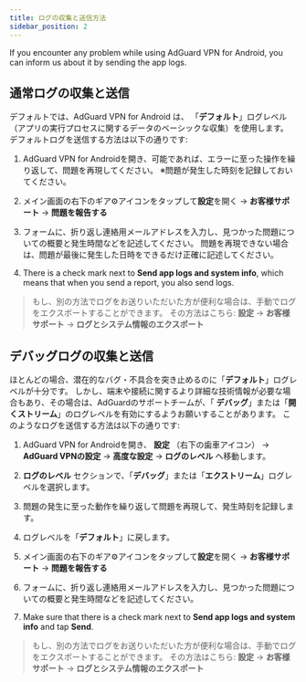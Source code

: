 ```yaml
---
title: ログの収集と送信方法
sidebar_position: 2
---
```


If you encounter any problem while using AdGuard VPN for Android, you can inform us about it by sending the app logs.

## 通常ログの収集と送信

デフォルトでは、AdGuard VPN for Android は、 「**デフォルト**」ログレベル（アプリの実行プロセスに関するデータのベーシックな収集）を使用します。 デフォルトログを送信する方法は以下の通りです:

1. AdGuard VPN for Androidを開き、可能であれば、エラーに至った操作を繰り返して、問題を再現してください。 ※問題が発生した時刻を記録しておいてください。

2. メイン画面の右下のギア⚙アイコンをタップして**設定**を開く → **お客様サポート** → **問題を報告する**

3. フォームに、折り返し連絡用メールアドレスを入力し、見つかった問題についての概要と発生時間などを記述してください。 問題を再現できない場合は、問題が最後に発生した日時をできるだけ正確に記述してください。

4. There is a check mark next to **Send app logs and system info**, which means that when you send a report, you also send logs.
> もし、別の方法でログをお送りいただいた方が便利な場合は、手動でログをエクスポートすることができます。 その方法はこちら: **設定** → **お客様サポート** → **ログとシステム情報のエクスポート**

## デバッグログの収集と送信

ほとんどの場合、潜在的なバグ・不具合を突き止めるのに「**デフォルト**」ログレベルが十分です。 しかし、端末や接続に関するより詳細な技術情報が必要な場合もあり、その場合は、AdGuardのサポートチームが、「 **デバッグ**」または「**開くストリーム**」のログレベルを有効にするようお願いすることがあります。 このようなログを送信する方法は以下の通りです:

1. AdGuard VPN for Androidを開き、 **設定** （右下の歯車アイコン） → **AdGuard VPNの設定** → **高度な設定** → **ログのレベル** へ移動します。

2. **ログのレベル** セクションで、「**デバッグ**」または「**エクストリーム**」ログレベルを選択します。

3. 問題の発生に至った動作を繰り返して問題を再現して、発生時刻を記録します。

4. ログレベルを「**デフォルト**」に戻します。

5. メイン画面の右下のギア⚙アイコンをタップして**設定**を開く → **お客様サポート** → **問題を報告する**

6. フォームに、折り返し連絡用メールアドレスを入力し、見つかった問題についての概要と発生時間などを記述してください。

7. Make sure that there is a check mark next to **Send app logs and system info** and tap **Send**.
> もし、別の方法でログをお送りいただいた方が便利な場合は、手動でログをエクスポートすることができます。 その方法はこちら: **設定** → **お客様サポート** → **ログとシステム情報のエクスポート**
